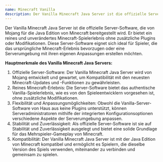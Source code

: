 ```yaml
---
name: Minecraft Vanilla
description: Der Vanilla Minecraft Java Server ist die offizielle Server-Software von Mojang und bietet ein reines und unverändertes Minecraft-Spielerlebnis.
---
```


Der Vanilla Minecraft Java Server ist die offizielle Server-Software, die von Mojang für die Java Edition von Minecraft bereitgestellt wird. Er bietet ein reines und unverändertes Minecraft-Spielerlebnis ohne zusätzliche Plugins oder Modifikationen. Diese Server-Software eignet sich ideal für Spieler, die das ursprüngliche Minecraft-Erlebnis bevorzugen oder eine Serverumgebung mit ihren eigenen Anpassungen erstellen möchten.

**Hauptmerkmale des Vanilla Minecraft Java Servers:**

1. Offizielle Server-Software: Der Vanilla Minecraft Java Server wird von Mojang entwickelt und gewartet, um Kompatibilität mit den neuesten Minecraft-Updates und -Funktionen zu gewährleisten.
2. Reines Minecraft-Erlebnis: Die Server-Software bietet das authentische Vanilla-Spielerlebnis, wie es von den Spieleentwicklern vorgesehen ist, ohne zusätzliche Modifikationen.
3. Flexibilität und Anpassungsmöglichkeiten: Obwohl die Vanilla-Server-Software von Haus aus keine Plugins unterstützt, können Serveradministratoren mithilfe der integrierten Konfigurationsoptionen verschiedene Aspekte der Serverumgebung anpassen.
4. Stabilität und Zuverlässigkeit: Als offizielle Server-Software ist sie auf Stabilität und Zuverlässigkeit ausgelegt und bietet eine solide Grundlage für das Mehrspieler-Gameplay von Minecraft.
5. Kompatibilität: Der Vanilla Minecraft Java Server ist mit der Java Edition von Minecraft kompatibel und ermöglicht es Spielern, die dieselbe Version des Spiels verwenden, miteinander zu verbinden und gemeinsam zu spielen.
